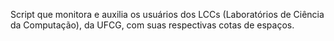 Script que monitora e auxilia os usuários dos LCCs (Laboratórios de Ciência da Computação), da UFCG, com suas respectivas cotas de espaços.
